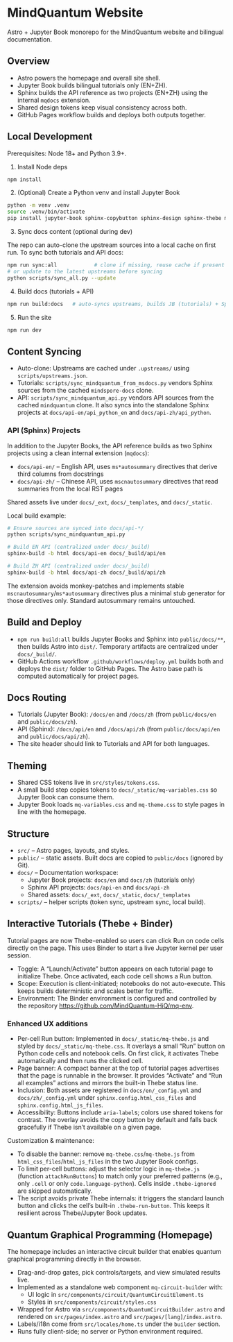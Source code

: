 # MindQuantum Website

Astro + Jupyter Book monorepo for the MindQuantum website and bilingual documentation.

## Overview

- Astro powers the homepage and overall site shell.
- Jupyter Book builds bilingual tutorials only (EN+ZH).
- Sphinx builds the API reference as two projects (EN+ZH) using the internal `mqdocs` extension.
- Shared design tokens keep visual consistency across both.
- GitHub Pages workflow builds and deploys both outputs together.

## Local Development

Prerequisites: Node 18+ and Python 3.9+.

1) Install Node deps

```bash
npm install
```

2) (Optional) Create a Python venv and install Jupyter Book

```bash
python -m venv .venv
source .venv/bin/activate
pip install jupyter-book sphinx-copybutton sphinx-design sphinx-thebe mindspore mindquantum
```

3) Sync docs content (optional during dev)

The repo can auto-clone the upstream sources into a local cache on first run. To sync both tutorials and API docs:

```bash
npm run sync:all            # clone if missing, reuse cache if present
# or update to the latest upstreams before syncing
python scripts/sync_all.py --update
```

4) Build docs (tutorials + API)

```bash
npm run build:docs   # auto-syncs upstreams, builds JB (tutorials) + Sphinx (API)
```

5) Run the site

```bash
npm run dev
```

## Content Syncing

- Auto-clone: Upstreams are cached under `.upstreams/` using `scripts/upstreams.json`.
- Tutorials: `scripts/sync_mindquantum_from_msdocs.py` vendors Sphinx sources from the cached `mindspore-docs` clone.
- API: `scripts/sync_mindquantum_api.py` vendors API sources from the cached `mindquantum` clone. It also syncs into the standalone Sphinx projects at `docs/api-en/api_python_en` and `docs/api-zh/api_python`.

### API (Sphinx) Projects

In addition to the Jupyter Books, the API reference builds as two Sphinx projects using a clean internal extension (`mqdocs`):

- `docs/api-en/` – English API, uses `ms*autosummary` directives that derive third columns from docstrings
- `docs/api-zh/` – Chinese API, uses `mscnautosummary` directives that read summaries from the local RST pages

Shared assets live under `docs/_ext`, `docs/_templates`, and `docs/_static`.

Local build example:

```bash
# Ensure sources are synced into docs/api-*/
python scripts/sync_mindquantum_api.py

# Build EN API (centralized under docs/_build)
sphinx-build -b html docs/api-en docs/_build/api/en

# Build ZH API (centralized under docs/_build)
sphinx-build -b html docs/api-zh docs/_build/api/zh
```

The extension avoids monkey-patches and implements stable `mscnautosummary`/`ms*autosummary` directives plus a minimal stub generator for those directives only. Standard autosummary remains untouched.

## Build and Deploy

- `npm run build:all` builds Jupyter Books and Sphinx into `public/docs/**`, then builds Astro into `dist/`. Temporary artifacts are centralized under `docs/_build/`.
- GitHub Actions workflow `.github/workflows/deploy.yml` builds both and deploys the `dist/` folder to GitHub Pages. The Astro base path is computed automatically for project pages.

## Docs Routing

- Tutorials (Jupyter Book): `/docs/en` and `/docs/zh` (from `public/docs/en` and `public/docs/zh`).
- API (Sphinx): `/docs/api/en` and `/docs/api/zh` (from `public/docs/api/en` and `public/docs/api/zh`).
- The site header should link to Tutorials and API for both languages.

## Theming

- Shared CSS tokens live in `src/styles/tokens.css`.
- A small build step copies tokens to `docs/_static/mq-variables.css` so Jupyter Book can consume them.
- Jupyter Book loads `mq-variables.css` and `mq-theme.css` to style pages in line with the homepage.

## Structure

- `src/` – Astro pages, layouts, and styles.
- `public/` – static assets. Built docs are copied to `public/docs` (ignored by Git).
- `docs/` – Documentation workspace:
  - Jupyter Book projects: `docs/en` and `docs/zh` (tutorials only)
  - Sphinx API projects: `docs/api-en` and `docs/api-zh`
  - Shared assets: `docs/_ext`, `docs/_static`, `docs/_templates`
- `scripts/` – helper scripts (token sync, upstream sync, local build).

## Interactive Tutorials (Thebe + Binder)

Tutorial pages are now Thebe-enabled so users can click Run on code cells directly on the page. This uses Binder to start a live Jupyter kernel per user session.

- Toggle: A “Launch/Activate” button appears on each tutorial page to initialize Thebe. Once activated, each code cell shows a Run button.
- Scope: Execution is client-initiated; notebooks do not auto-execute. This keeps builds deterministic and scales better for traffic.
- Environment: The Binder environment is configured and controlled by the repository https://github.com/MindQuantum-HiQ/mq-env.


### Enhanced UX additions

- Per-cell Run button: Implemented in `docs/_static/mq-thebe.js` and styled by `docs/_static/mq-thebe.css`. It overlays a small “Run” button on Python code cells and notebook cells. On first click, it activates Thebe automatically and then runs the clicked cell.
- Page banner: A compact banner at the top of tutorial pages advertises that the page is runnable in the browser. It provides “Activate” and “Run all examples” actions and mirrors the built-in Thebe status line.
- Inclusion: Both assets are registered in `docs/en/_config.yml` and `docs/zh/_config.yml` under `sphinx.config.html_css_files` and `sphinx.config.html_js_files`.
- Accessibility: Buttons include `aria-label`s; colors use shared tokens for contrast. The overlay avoids the copy button by default and falls back gracefully if Thebe isn’t available on a given page.

Customization & maintenance:
- To disable the banner: remove `mq-thebe.css`/`mq-thebe.js` from `html_css_files`/`html_js_files` in the two Jupyter Book configs.
- To limit per-cell buttons: adjust the selector logic in `mq-thebe.js` (function `attachRunButtons`) to match only your preferred patterns (e.g., only `.cell` or only `code.language-python`). Cells inside `.thebe-ignored` are skipped automatically.
- The script avoids private Thebe internals: it triggers the standard launch button and clicks the cell’s built-in `.thebe-run-button`. This keeps it resilient across Thebe/Jupyter Book updates.

## Quantum Graphical Programming (Homepage)

The homepage includes an interactive circuit builder that enables quantum graphical programming directly in the browser.

- Drag-and-drop gates, pick controls/targets, and view simulated results live.
- Implemented as a standalone web component `mq-circuit-builder` with:
  - UI logic in `src/components/circuit/QuantumCircuitElement.ts`
  - Styles in `src/components/circuit/styles.css`
- Wrapped for Astro via `src/components/QuantumCircuitBuilder.astro` and rendered on
  `src/pages/index.astro` and `src/pages/[lang]/index.astro`.
- Labels/i18n come from `src/locales/home.ts` under the `builder` section.
- Runs fully client-side; no server or Python environment required.
